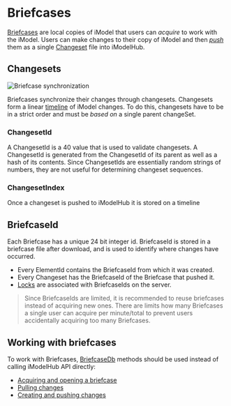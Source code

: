 # Briefcases

[Briefcases](../Glossary.md#briefcase) are local copies of iModel that users can *acquire* to work with the iModel. Users can make changes to their copy of iModel and then [*push*](../Glossary.md#briefcase) them as a single [Changeset](../Glossary.md#changeset) file into iModelHub.

## Changesets

![Briefcase synchronization](./sync.gif)

Briefcases synchronize their changes through changesets. Changesets form a linear [timeline](./index.md#the-timeline-of-changes-to-an-imodel) of iModel changes. To do this, changesets have to be in a strict order and must be *based on* a single parent changeSet.

### ChangesetId

A ChangesetId is a 40 value that is used to validate changesets. A ChangesetId is generated from the ChangesetId of its parent as well as a hash of its contents. Since ChangesetIds are essentially random strings of numbers, they are not useful for determining changeset sequences.

### ChangesetIndex

Once a changeset is pushed to iModelHub it is stored on a timeline

## BriefcaseId

Each Briefcase has a unique 24 bit integer id. BriefcaseId is stored in a briefcase file after download, and is used to identify where changes have occurred.

- Every ElementId contains the BriefcaseId from which it was created.
- Every Changeset has the BriefcaseId of the Briefcase that pushed it.
- [Locks](../backend/ConcurrencyControl.md) are associated with BriefcaseIds on the server.

> Since BriefcaseIds are limited, it is recommended to reuse briefcases instead of acquiring new ones. There are limits how many Briefcases a single user can acquire per minute/total to prevent users accidentally acquiring too many Briefcases.

## Working with briefcases

To work with Briefcases, [BriefcaseDb]($backend) methods should be used instead of calling iModelHub API directly:

- [Acquiring and opening a briefcase](../backend/IModelDb.md)
- [Pulling changes](../backend/IModelDbSync.md)
- [Creating and pushing changes](../backend/IModelDbReadwrite.md)
